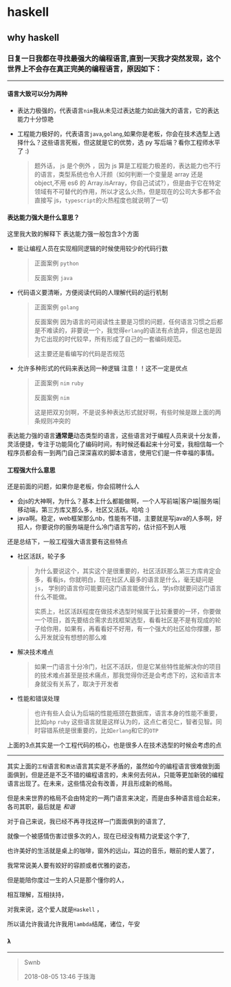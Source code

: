 # haskell

## why haskell

### 日复一日我都在寻找最强大的编程语言,直到一天我才突然发现，这个世界上不会存在真正完美的编程语言，原因如下：

---

#### 语言大致可以分为两种



- 表达力极强的，代表语言`nim`我从未见过表达能力如此强大的语言，它的表达能力十分惊艳



- 工程能力极好的，代表语言`java`,`golang`,如果你是老板，你会在技术选型上选择什么？这些语言死板，但这就是它的优势，选 py 写后端？看你工程师水平了 :) 

  > 题外话， js 是个例外 ，因为 js 算是工程能力极差的，表达能力也不行的语言，类型系统也令人汗颜（如何判断一个变量是 array 还是 object,不用 es6 的 Array.isArray，你自己试试?），但是由于它在特定领域有不可替代的作用，所以才这么火热，但是现在的公司大多都不会直接写 js，`typescript`的火热程度也就说明了一切

  

#### 表达能力强大是什么意思？



这里我大致的解释下 表达能力强一般包含3个方面

- 能让编程人员在实现相同逻辑的时候使用较少的代码行数

  > 正面案例 `python`
  >
  > 反面案例 `java`

- 代码语义要清晰，方便阅读代码的人理解代码的运行机制 

  > 正面案例 `golang`
  >
  > 反面案例 因为语言的可阅读性主要是习惯的问题，任何语言习惯之后都是不难读的，非要说一个，我觉得`erlang`的语法有点诡异，但这也是因为它出现的时代较早，所有形成了自己的一套编码规范。
  >
  > 这主要还是看编写的代码是否规范

- 允许多种形式的代码来表达同一种逻辑  注意！！这不一定是优点

  > 正面案例 `nim`  `ruby`
  >
  > 反面案例 `nim`
  >
  > 这是把双刃剑啊，不是说多种表达形式就好啊，有些时候是跟上面的两条规则冲突的

表达能力强的语言**通常是**动态类型的语言，这些语言对于编程人员来说十分友善，灵活便捷，专注于功能简化了编码时间，有时候还看起来十分可爱，我相信每一个程序员都会有一到两门自己深深喜欢的脚本语言，使用它们是一件幸福的事情。



#### 工程强大什么意思

还是前面的问题，如果你是老板，你会招聘什么人

- 会js的大神啊，为什么？基本上什么都能做啊，一个人写前端|客户端|服务端|移动端，第三方库又那么多，社区又活跃。哈哈 :)
- java啊。稳定，web框架那么nb，性能有不错，主要就是写java的人多啊，好招人，你要说你的服务端是什么冷门语言写的，估计招不到人哦

还是总结下，一般工程强大语言要有这些特点

- 社区活跃，轮子多

  > 为什么要说这个，其实这个是很重要的，社区活跃那么第三方库肯定会多，看看js，你就明白，现在社区人最多的语言是什么，毫无疑问是`js`， 学别的语言你可能要问这门语言能做什么，学js你就要问这门语言什么不能做。
  >
  > 实质上，社区活跃程度在做技术选型时候属于比较重要的一环，你要做一个项目，首先要结合需求去找框架选型，看看社区是不是有现成的轮子给你用，如果有，再看看好不好用，有一个强大的社区给你撑腰，那么开发就没有想想的那么难

- 解决技术难点

  > 如果一门语言十分冷门，社区不活跃，但是它某些特性能解决你的项目的技术难点甚至是技术痛点，那我觉得你还是会考虑下的，这和语言本身就没有关系了，取决于开发者

- 性能和错误处理

  > 也许有些人会认为后端的性能瓶颈在数据库，语言本身的性能不重要，比如`php` `ruby` 这些语言就是这样认为的，这点仁者见仁，智者见智。同时容错系统是很重要的，比如`erlang`和它的`OTP`


上面的3点其实是一个工程代码的核心，也是很多人在技术选型的时候会考虑的点



---

其实上面的`工程`语言和`表达`语言其实是不矛盾的，虽然如今的编程语言很难做到面面俱到，但是还是不乏不错的编程语言的，未来何去何从，只能等更加新锐的编程语言出现了。在未来，这些情况会有改善，并且形成新的格局。

但是未来世界的格局不会由特定的一两门语言来决定，而是由多种语言组合起来，各司其职，最后就是 *和谐*

对于自己来说，我已经不再寻找这样一门面面俱到的语言了,

就像一个被感情伤害过很多次的人，现在已经没有精力说爱这个字了,

也许美好的生活就是桌上的咖啡，窗外的远山，耳边的音乐，眼前的爱人罢了，

我常常说美人要有姣好的容颜或者优雅的姿态，

但是能陪你度过一生的人只是那个懂你的人，

相互理解，互相扶持，

对我来说，这个爱人就是`Haskell` ，

所以请允许我请允许我用`lambda`结尾，诸位，午安

###  `λ`

----

> Swnb
>
> 2018-08-05  13:46  于珠海

